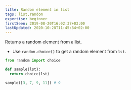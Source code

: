 ```yaml
---
title: Random element in list
tags: list,random
expertise: beginner
firstSeen: 2019-08-20T16:02:37+03:00
lastUpdated: 2020-10-28T11:45:34+02:00
---
```


Returns a random element from a list.

- Use `random.choice()` to get a random element from `lst`.

```py
from random import choice

def sample(lst):
  return choice(lst)
```

```py
sample([3, 7, 9, 11]) # 9
```
